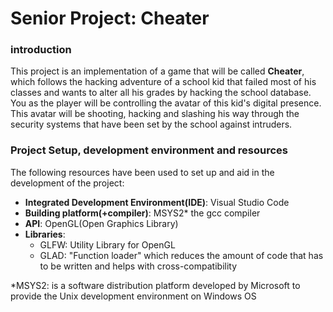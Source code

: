 # Senior Project: Cheater
### introduction
This project is an implementation of a game that will be called **Cheater**, which follows the hacking adventure of a school kid that failed most of his classes and wants to alter all his grades by hacking the school database. You as the player will be controlling the avatar of this kid's digital presence. This avatar will be shooting, hacking and slashing his way through the security systems that have been set by the school against intruders.

### Project Setup, development environment and resources
The following resources have been used to set up and aid in the development of the project:
- **Integrated Development Environment(IDE)**: Visual Studio Code
- **Building platform(+compiler)**: MSYS2* the gcc compiler
- **API**: OpenGL(Open Graphics Library)
- **Libraries**:
    - GLFW: Utility Library for OpenGL
    - GLAD: "Function loader" which reduces the amount of code that has to be written and helps with cross-compatibility

*MSYS2: is a software distribution platform developed by Microsoft to provide the Unix development environment on Windows OS

